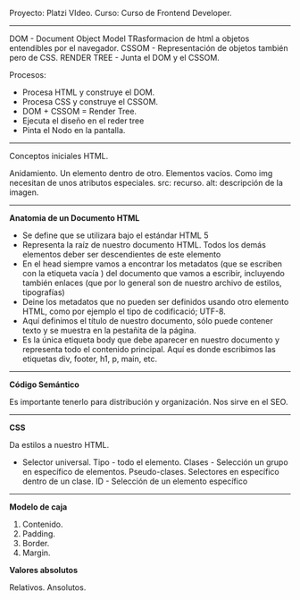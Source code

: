 Proyecto: Platzi VIdeo.
Curso: Curso de Frontend Developer.

-----------------------------------


DOM - Document Object Model
    TRasformacion de html a objetos entendibles por el navegador.
CSSOM - Representación de objetos también pero de CSS.
RENDER TREE - Junta el DOM y el CSSOM.

Procesos:
- Procesa HTML y construye el DOM.
- Procesa CSS y construye el CSSOM.
- DOM + CSSOM = Render Tree.
- Ejecuta el diseño en el reder tree
- Pinta el Nodo en la pantalla.

-----------------------------------

Conceptos iniciales HTML.

Anidamiento. Un elemento dentro de otro.
Elementos vacíos. Como img necesitan de unos atributos especiales.
    src: recurso.
    alt: descripción de la imagen.

-----------------------------------

**Anatomia de un Documento HTML**
- <!DOCTYPE html>
    Se define que se utilizara bajo el estándar HTML 5
- <html lang = "en"></html>
    Representa la raíz de nuestro documento HTML. 
    Todos los demás elementos deber ser descendientes de este elemento
- <head></head>
    En el head siempre vamos a encontrar los metadatos
    (que se escriben con la etiqueta vacía <meta>) del documento
    que vamos a escribir, incluyendo también enlaces (que por lo general
    son de nuestro archivo de estilos, tipografías)
- <meta>
    Deine los metadatos que no pueden ser definidos usando otro elemento HTML,
    como por ejemplo el tipo de codificació; UTF-8.
- <title></title>
    Aquí definimos el título de nuestro documento, sólo puede contener texto
    y se muestra en la pestañita de la página.
- <body></body>
    Es la única etiqueta body que debe aparecer en nuestro documento y representa
    todo el contenido principal. Aquí es donde escribimos las etiquetas div,
    footer, h1, p, main, etc.

-----------------------------------

**Código Semántico**

Es importante tenerlo para distribución y organización.
Nos sirve en el SEO.

-----------------------------------

**CSS**

Da estilos a nuestro HTML.

*  Selector universal.
Tipo - todo el elemento.
Clases - Selección un grupo en específico de elementos.
    Pseudo-clases. Selectores en específico dentro de un clase.
ID - Selección de un elemento específico

-----------------------------------

**Modelo de caja**

1. Contenido.
2. Padding.
3. Border.
4. Margin.

**Valores absolutos**

Relativos.
Ansolutos.
